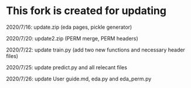 # This fork is created for updating

2020/7/16: update.zip (eda pages, pickle generator)

2020/7/20: update2.zip (PERM merge, PERM headers)

2020/7/22: update train.py (add two new functions and necessary header files)

2020/7/25: update predict.py and all relecant files

2020/7/26: update User guide.md, eda.py and eda_perm.py

